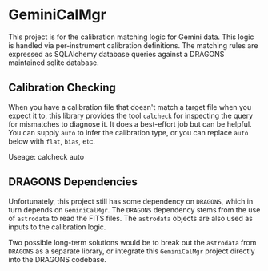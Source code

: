 # GeminiCalMgr

This project is for the calibration matching logic for Gemini data.  This logic
is handled via per-instrument calibration definitions.  The matching rules are 
expressed as SQLAlchemy database queries against a DRAGONS maintained sqlite
database.


## Calibration Checking

When you have a calibration file that doesn't match a target file when you
expect it to, this library provides the tool `calcheck` for inspecting the
query for mismatches to diagnose it.  It does a best-effort job but can be
helpful.  You can supply `auto` to infer the calibration type, or you can
replace `auto` below with `flat`, `bias`, etc.

  Useage: calcheck <target file> auto <calibration file>


## DRAGONS Dependencies

Unfortunately, this project still has some dependency on `DRAGONS`, which in turn 
depends on `GeminiCalMgr`.  The `DRAGONS` dependency stems from the use of 
`astrodata` to read the FITS files.  The `astrodata` objects are also used as 
inputs to the calibration logic.

Two possible long-term solutions would be to break out the `astrodata` from
`DRAGONS` as a separate library, or integrate this `GeminiCalMgr` project directly
into the DRAGONS codebase.
